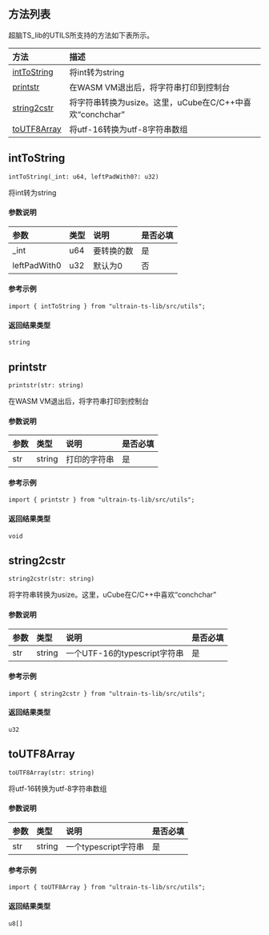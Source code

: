 ## 方法列表
超脑TS_lib的UTILS所支持的方法如下表所示。

| 方法                                                                                        | 描述                                                 |
| :------------------------------------------------------------------------------------------| :----------------------------------------------------|
| [intToString](docs-cn/ts-lib/15-ts-utils#intToString)                           |将int转为string                              |
| [printstr](docs-cn/ts-lib/15-ts-utils#printstr)                           |在WASM VM退出后，将字符串打印到控制台                              |
| [string2cstr](docs-cn/ts-lib/15-ts-utils#string2cstr)                           |将字符串转换为usize。这里，uCube在C/C++中喜欢“conchchar”                              |
| [toUTF8Array](docs-cn/ts-lib/15-ts-utils#toUTF8Array)                           |将utf-16转换为utf-8字符串数组                              |


## intToString
```
intToString(_int: u64, leftPadWith0?: u32)
```
将int转为string

#### 参数说明
|参数               |类型    |说明                            |是否必填|
| :----------------| :------| :-----------------------------|:-----|
|_int              | u64 |    要转换的数                 |是     |
|leftPadWith0              | u32 | 默认为0                    |否     |

#### 参考示例
```nodejs
import { intToString } from "ultrain-ts-lib/src/utils";
```

#### 返回结果类型
`string`

## printstr
```
printstr(str: string)
```
在WASM VM退出后，将字符串打印到控制台

#### 参数说明
|参数               |类型    |说明                            |是否必填|
| :----------------| :------| :-----------------------------|:-----|
|str              | string |    打印的字符串                 |是     |

#### 参考示例
```nodejs
import { printstr } from "ultrain-ts-lib/src/utils";
```

#### 返回结果类型
`void`

## string2cstr
```
string2cstr(str: string)
```
将字符串转换为usize。这里，uCube在C/C++中喜欢“conchchar”

#### 参数说明
|参数               |类型    |说明                            |是否必填|
| :----------------| :------| :-----------------------------|:-----|
|str              | string |一个UTF-16的typescript字符串                 |是     |

#### 参考示例
```nodejs
import { string2cstr } from "ultrain-ts-lib/src/utils";
```

#### 返回结果类型
`u32`

## toUTF8Array
```
toUTF8Array(str: string)
```
将utf-16转换为utf-8字符串数组

#### 参数说明
|参数               |类型    |说明                            |是否必填|
| :----------------| :------| :-----------------------------|:-----|
|str              | string |一个typescript字符串                 |是     |

#### 参考示例
```nodejs
import { toUTF8Array } from "ultrain-ts-lib/src/utils";
```

#### 返回结果类型
`u8[]`